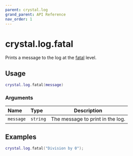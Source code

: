 ```yaml
---
parent: crystal.log
grand_parent: API Reference
nav_order: 1
---
```


# crystal.log.fatal

Prints a message to the log at the [fatal](verbosity) level.

## Usage

```lua
crystal.log.fatal(message)
```

### Arguments

| Name      | Type     | Description                      |
| :-------- | :------- | -------------------------------- |
| `message` | `string` | The message to print in the log. |

## Examples

```lua
crystal.log.fatal("Division by 0");
```
